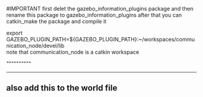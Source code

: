 #IMPORTANT
 first delet the gazebo_information_plugins package 
 and then rename this package to gazebo_information_plugins
 after that you can catkin_make the package and compile it






export GAZEBO_PLUGIN_PATH=${GAZEBO_PLUGIN_PATH}:~/workspaces/communication_node/devel/lib  
 note that communication_node is a catkin workspace

""""""""""



-------------
also add this to the world file
  <plugin name='sosvr_gazebo_plugin_simple' filename='libsosvr_gazebo_plugin_simple.so'/>
  ----------------------------------------------------------

